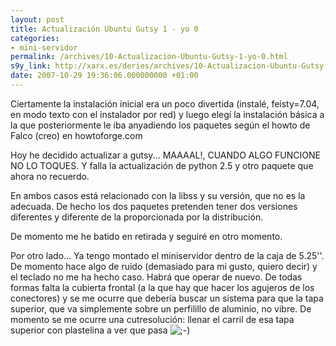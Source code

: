 ```yaml
---
layout: post
title: Actualización Ubuntu Gutsy 1 - yo 0
categories:
- mini-servidor
permalink: /archives/10-Actualizacion-Ubuntu-Gutsy-1-yo-0.html
s9y_link: http://xarx.es/deries/archives/10-Actualizacion-Ubuntu-Gutsy-1-yo-0.html
date: 2007-10-29 19:36:06.000000000 +01:00
---
```

Ciertamente la instalación inicial era un poco divertida (instalé, feisty=7.04, en modo texto con el instalador por red) y luego elegí la instalación básica a la que posteriormente le iba anyadiendo los paquetes según el howto de Falco (creo) en howtoforge.com<p>Hoy he decidido actualizar a gutsy... MAAAAL!, CUANDO ALGO FUNCIONE NO LO TOQUES. Y falla la actualización de python 2.5 y otro paquete que ahora no recuerdo.</p><p>En ambos casos está relacionado con la libss y su versión, que no es la adecuada. De hecho los dos paquetes pretenden tener dos versiones diferentes y diferente de la proporcionada por la distribución.</p><p>De momento me he batido en retirada y seguiré en otro momento.</p><p>Por otro lado... Ya tengo montado el miniservidor dentro de la caja de 5.25''. De momento hace algo de ruido (demasiado para mi gusto, quiero decir) y el teclado no me ha hecho caso. Habrá que operar de nuevo. De todas formas falta la cubierta frontal (a la que hay que hacer los agujeros de los conectores) y se me ocurre que debería buscar un sistema para que la tapa superior, que va simplemente sobre un perfilillo de aluminio, no vibre. De momento se me ocurre una cutresolución: llenar el carril de esa tapa superior con plastelina a ver que pasa <img src="http://xarx.es/deries/templates/default/img/emoticons/wink.png" alt=";-)" style="display: inline; vertical-align: bottom;" class="emoticon" /></p>
